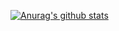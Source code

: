 [![Anurag's github stats](https://github-readme-stats.vercel.app/api?username=anuraghazra)](https://github.com/ilison)
